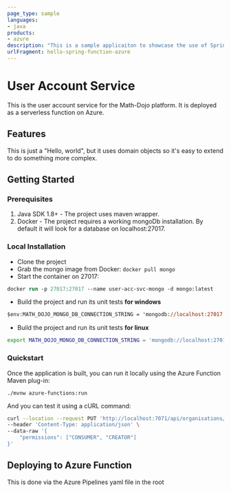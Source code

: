```yaml
---
page_type: sample
languages:
- java
products:
- azure
description: "This is a sample applicaiton to showcase the use of Spring Cloud Function on top of Azure Functions."
urlFragment: hello-spring-function-azure
---
```


# User Account Service

This is the user account service for the Math-Dojo platform. It is deployed as a serverless function on Azure.

## Features

This is just a "Hello, world", but it uses domain objects so it's easy to extend to do something more complex.

## Getting Started

### Prerequisites

1. Java SDK 1.8+ - The project uses maven wrapper.
2. Docker - The project requires a working mongoDb installation. By default it will look for a database on localhost:27017.

### Local Installation

- Clone the project
- Grab the mongo image from Docker: `docker pull mongo`
- Start the container on 27017: 
```ps
docker run -p 27017:27017 --name user-acc-svc-mongo -d mongo:latest
```
- Build the project and run its unit tests **for windows**
```ps
$env:MATH_DOJO_MONGO_DB_CONNECTION_STRING = 'mongodb://localhost:27017'; .\mvnw -ntp clean package
```
- Build the project and run its unit tests **for linux**
```sh
export MATH_DOJO_MONGO_DB_CONNECTION_STRING = 'mongodb://localhost:27017' && ./mvnw -ntp clean package
```
### Quickstart

Once the application is built, you can run it locally using the Azure Function Maven plug-in:

`./mvnw azure-functions:run`

And you can test it using a cURL command:

```sh
curl --location --request PUT 'http://localhost:7071/api/organisations/unknownOrganisationId/users/knownUserId/permissions' \
--header 'Content-Type: application/json' \
--data-raw '{
    "permissions": ["CONSUMER", "CREATOR"]
}'
```

## Deploying to Azure Function

This is done via the Azure Pipelines yaml file in the root
